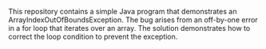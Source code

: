 This repository contains a simple Java program that demonstrates an ArrayIndexOutOfBoundsException. The bug arises from an off-by-one error in a for loop that iterates over an array.  The solution demonstrates how to correct the loop condition to prevent the exception.
